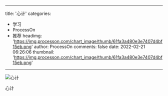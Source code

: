 
---
title: '心计'
categories: 
 - 学习
 - ProcessOn
 - 推荐
headimg: 'https://img.processon.com/chart_image/thumb/61fa3a480e3e7407d4bf15eb.png'
author: ProcessOn
comments: false
date: 2022-02-21 06:26:06
thumbnail: 'https://img.processon.com/chart_image/thumb/61fa3a480e3e7407d4bf15eb.png'
---

<div>   
<img class="thumb" alt="心计" src="https://img.processon.com/chart_image/thumb/61fa3a480e3e7407d4bf15eb.png" referrerpolicy="no-referrer">
<p>心计</p>  
</div>
            